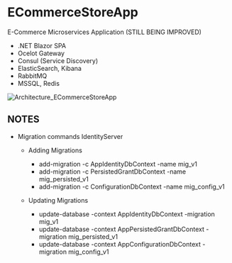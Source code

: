 # ECommerceStoreApp
E-Commerce Microservices Application (STILL BEING IMPROVED)

- .NET Blazor SPA
- Ocelot Gateway
- Consul (Service Discovery)
- ElasticSearch, Kibana
- RabbitMQ
- MSSQL, Redis

![Architecture_ECommerceStoreApp](https://user-images.githubusercontent.com/82120298/232288567-eb350065-a8ed-4743-b4d5-0c4de56cc4a4.png)

## NOTES

- Migration commands IdentityServer
  - Adding Migrations
    - add-migration -c AppIdentityDbContext -name mig_v1
    - add-migration -c PersistedGrantDbContext -name mig_persisted_v1
    - add-migration -c ConfigurationDbContext -name mig_config_v1
  
  - Updating Migrations
    - update-database -context AppIdentityDbContext -migration mig_v1
    - update-database -context AppPersistedGrantDbContext -migration mig_persisted_v1
    - update-database -context AppConfigurationDbContext -migration mig_config_v1
